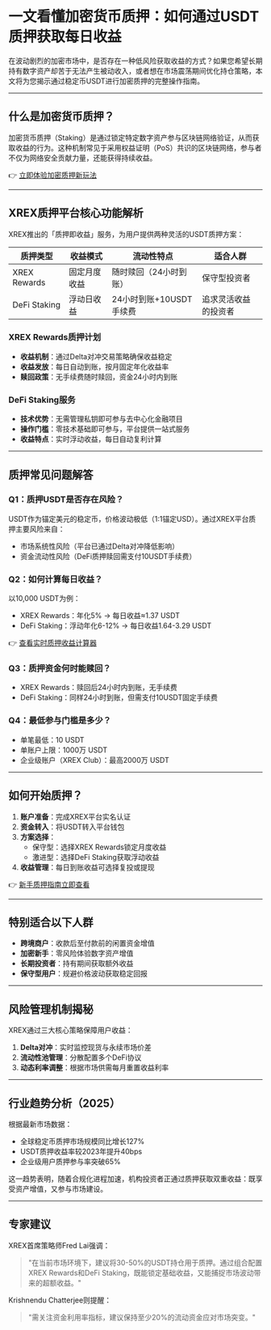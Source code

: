 # 一文看懂加密货币质押：如何通过USDT质押获取每日收益

在波动剧烈的加密市场中，是否存在一种低风险获取收益的方式？如果您希望长期持有数字资产却苦于无法产生被动收入，或者想在市场震荡期间优化持仓策略，本文将为您揭示通过稳定币USDT进行加密质押的完整操作指南。

---

## 什么是加密货币质押？

加密货币质押（Staking）是通过锁定特定数字资产参与区块链网络验证，从而获取收益的行为。这种机制常见于采用权益证明（PoS）共识的区块链网络，参与者不仅为网络安全贡献力量，还能获得持续收益。

👉 [立即体验加密质押新玩法](https://bit.ly/okx_welcome)

---

## XREX质押平台核心功能解析

XREX推出的「质押即收益」服务，为用户提供两种灵活的USDT质押方案：

| 质押类型       | 收益模式         | 流动性特点               | 适合人群               |
|----------------|------------------|--------------------------|------------------------|
| XREX Rewards   | 固定月度收益     | 随时赎回（24小时到账）   | 保守型投资者           |
| DeFi Staking   | 浮动日收益       | 24小时到账+10USDT手续费  | 追求灵活收益的投资者   |

### XREX Rewards质押计划
- **收益机制**：通过Delta对冲交易策略确保收益稳定
- **收益发放**：每日自动到账，按月固定年化收益率
- **赎回政策**：无手续费随时赎回，资金24小时内到账

### DeFi Staking服务
- **技术优势**：无需管理私钥即可参与去中心化金融项目
- **操作门槛**：零技术基础即可参与，平台提供一站式服务
- **收益特点**：实时浮动收益，每日自动复利计算

---

## 质押常见问题解答

### Q1：质押USDT是否存在风险？
USDT作为锚定美元的稳定币，价格波动极低（1:1锚定USD）。通过XREX平台质押主要风险来自：
- 市场系统性风险（平台已通过Delta对冲降低影响）
- 资金流动性风险（DeFi质押赎回需支付10USDT手续费）

### Q2：如何计算每日收益？
以10,000 USDT为例：
- XREX Rewards：年化5% → 每日收益≈1.37 USDT
- DeFi Staking：浮动年化6-12% → 每日收益1.64-3.29 USDT

👉 [查看实时质押收益计算器](https://bit.ly/okx_welcome)

### Q3：质押资金何时能赎回？
- XREX Rewards：赎回后24小时内到账，无手续费
- DeFi Staking：同样24小时到账，但需支付10USDT固定手续费

### Q4：最低参与门槛是多少？
- 单笔最低：10 USDT
- 单账户上限：1000万 USDT
- 企业级账户（XREX Club）：最高2000万 USDT

---

## 如何开始质押？

1. **账户准备**：完成XREX平台实名认证
2. **资金转入**：将USDT转入平台钱包
3. **方案选择**：
   - 保守型：选择XREX Rewards锁定月度收益
   - 激进型：选择DeFi Staking获取浮动收益
4. **收益管理**：每日到账收益可选择复投或提现

👉 [新手质押指南立即查看](https://bit.ly/okx_welcome)

---

## 特别适合以下人群

- **跨境商户**：收款后至付款前的闲置资金增值
- **加密新手**：零风险体验数字资产增值
- **长期投资者**：持有期间获取额外收益
- **保守型用户**：规避价格波动获取稳定回报

---

## 风险管理机制揭秘

XREX通过三大核心策略保障用户收益：
1. **Delta对冲**：实时监控现货与永续市场价差
2. **流动性池管理**：分散配置多个DeFi协议
3. **动态利率调整**：根据市场供需每月重置收益利率

---

## 行业趋势分析（2025）

根据最新市场数据：
- 全球稳定币质押市场规模同比增长127%
- USDT质押收益率较2023年提升40bps
- 企业级用户质押参与率突破65%

这一趋势表明，随着合规化进程加速，机构投资者正通过质押获取双重收益：既享受资产增值，又参与市场建设。

---

## 专家建议

XREX首席策略师Fred Lai强调：
> "在当前市场环境下，建议将30-50%的USDT持仓用于质押。通过组合配置XREX Rewards和DeFi Staking，既能锁定基础收益，又能捕捉市场波动带来的超额收益。"

Krishnendu Chatterjee则提醒：
> "需关注资金利用率指标，建议保持至少20%的流动资金应对市场突变。"
